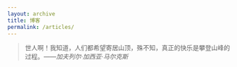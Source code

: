 ```yaml
---
layout: archive
title: 博客
permalink: /articles/
---
```

> 世人啊！我知道，人们都希望寄居山顶，殊不知，真正的快乐是攀登山峰的过程。*——加夫列尔·加西亚·马尔克斯*
